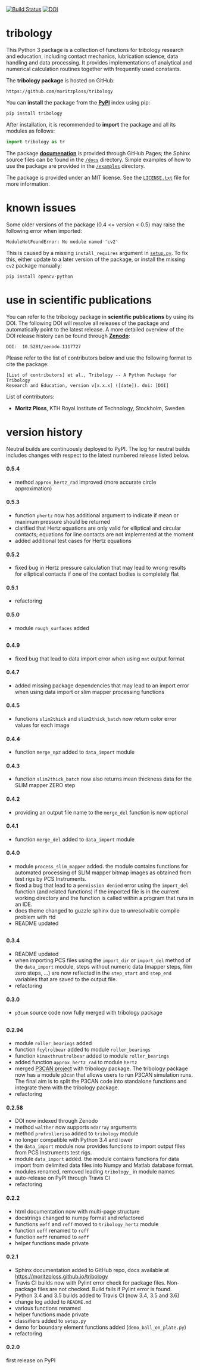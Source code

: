[![Build Status](https://travis-ci.org/moritzploss/tribology.png)](https://travis-ci.org/moritzploss/tribology)
[![DOI](https://zenodo.org/badge/110825481.svg)](https://zenodo.org/badge/latestdoi/110825481)


# tribology
This Python 3 package is a collection of functions for
tribology research and education, including contact mechanics,
lubrication science, data handling and data processing. It provides 
implementations of analytical and numerical calculation routines together with 
frequently used constants.

The **tribology package** is hosted on GitHub:

    https://github.com/moritzploss/tribology

You can **install** the package from the
**<a href="https://pypi.python.org/pypi/tribology" target="_blank">PyPI</a>**
index using pip:

    pip install tribology

After installation, it is recommended to **import** the package and all
its modules as follows:

```python
import tribology as tr
```

The package
**<a href="https://moritzploss.github.io/tribology" target="_blank">
documenation</a>** is provided through GitHub Pages; the Sphinx source files
can be found in the [`/docs`](./docs) directory. Simple examples of how to use 
the package are provided in the [`/examples`](./examples) directory.

The package is provided under an MIT license. See the 
[`LICENSE.txt`](LICENSE.txt) file for more information.


# known issues
Some older versions of the package (0.4 <= version < 0.5) may raise the 
following error when imported:

    ModuleNotFoundError: No module named 'cv2'

This is caused by a missing `install_requires` argument in
[`setup.py`](./setup.py). To fix this, either update to a later version of the
package, or install the missing `cv2` package manually:

    pip install opencv-python


# use in scientific publications

You can refer to the tribology package in **scientific publications** by
using its DOI. The following DOI will resolve all releases of the
package and automatically point to the latest release. A more detailed
overview of the DOI release history can be found through
**<a href="https://doi.org/10.5281/zenodo.1117727" target="_blank">Zenodo</a>**:

    DOI:  10.5281/zenodo.1117727

Please refer to the list of contributors below and use the following format to 
cite the package:

    [List of contributors] et al., Tribology -- A Python Package for Tribology 
    Research and Education, version v[x.x.x] ([date]). doi: [DOI] 


List of contributors:

- **Moritz Ploss**, KTH Royal Institute of Technology, Stockholm, Sweden


# version history

Neutral builds are continuously deployed to PyPI. The log for
neutral builds includes changes with respect to the latest numbered
release listed below.

#### 0.5.4
- method `approx_hertz_rad` improved (more accurate circle approximation) 

#### 0.5.3
- function `phertz` now has additional argument to indicate if mean or maximum
  pressure should be returned
- clarified that Hertz equations are only valid for elliptical and circular
  contacts; equations for line contacts are not implemented at the moment
- added additional test cases for Hertz equations

#### 0.5.2
- fixed bug in Hertz pressure calculation that may lead to wrong results for
  elliptical contacts if one of the contact bodies is completely flat

#### 0.5.1
- refactoring

#### 0.5.0
- module `rough_surfaces` added

##

#### 0.4.9
- fixed bug that lead to data import error when using `mat` output format


#### 0.4.7
- added missing package dependencies that may lead to an import error when using
  data import or slim mapper processing functions


#### 0.4.5
- functions `slim2thick` and `slim2thick_batch` now return color error values
  for each image 

#### 0.4.4
- function `merge_npz` added to `data_import` module

#### 0.4.3
- function `slim2thick_batch` now also returns mean thickness data for the SLIM
  mapper ZERO step

#### 0.4.2
- providing an output file name to the `merge_del` function is now optional 

#### 0.4.1
- function `merge_del` added to `data_import` module

#### 0.4.0
- module `process_slim_mapper` added. the module contains functions for 
  automated processing of SLIM mapper bitmap images as obtained from test rigs 
  by PCS Instruments.
- fixed a bug that lead to a `permission denied` error using the `import_del`
  function (and related functions) if the imported file is in the current working
  directory and the function is called within a program that runs in an IDE.
- docs theme changed to guzzle sphinx due to unresolvable compile problem with 
  rtd
- README updated

##

#### 0.3.4
- README updated
- when importing PCS files using the `import_dir` or `import_del` method of the
  `data_import` module, steps without numeric data (mapper steps, film zero 
  steps, ...) are now reflected in the `step_start` and `step_end` variables
  that are saved to the output file. 
- refactoring


#### 0.3.0
- `p3can` source code now fully merged with tribology package

##

#### 0.2.94

- module `roller_bearings` added
- function `fcylrolbear` added to module `roller_bearings`
- function `kinaxthrustrolbear` added to module `roller_bearings`
- added function `approx_hertz_rad` to module `hertz`
- merged <a href="https://github.com/moritzploss/p3can" target="_blank">
P3CAN project</a> with tribology package. The tribology package now has
a module `p3can` that allows users to run P3CAN simulation runs. The
final aim is to split the P3CAN code into standalone functions and
integrate them with the tribology package.
- refactoring


#### 0.2.58

- DOI now indexed through Zenodo
- method `walther` now supports `ndarray` arguments
- method `profrolleriso` added to `tribology` module
- no longer compatible with Python 3.4 and lower
- the `data_import` module now provides functions to import output files
from PCS Instruments test rigs.
- module `data_import` added. the module contains functions for data
import from delimited data files into Numpy and Matlab database format.
- modules renamed, removed leading `tribology_` in module names
- auto-release on PyPI through Travis CI
- refactoring


#### 0.2.2

- html documentation now with multi-page structure
- docstrings changed to numpy format and refactored
- functions `eeff` and `reff` moved to `tribology_hertz` module
- function `eeff` renamed to `reff`
- function `meff` renamed to `eeff`
- helper functions made private


#### 0.2.1
- Sphinx documentation added to GitHub repo, docs available at
https://moritzploss.github.io/tribology
-  Travis CI builds now with Pylint error check for package files.
Non-package files are not checked. Build fails if Pylint error is found.
- Python 3.4 and 3.5 builds added to Travis CI (now 3.4, 3.5 and 3.6)
- change log added to `README.md`
- various functions renamed
- helper functions made private
- classifiers added to `setup.py`
- demo for boundary element functions added (`demo_ball_on_plate.py`)
- refactoring

#### 0.2.0
first release on PyPI
